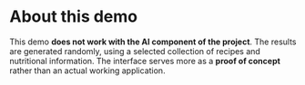 # About this demo

This demo **does not work with the AI component of the project**.
The results are generated randomly, using a selected collection of recipes and nutritional information.
The interface serves more as a **proof of concept** rather than an actual working application.

